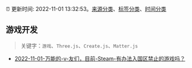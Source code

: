 :alarm_clock: 更新时间: 2022-11-01 13:32:53。[来源分类](../README.md)、[标签分类](../TAGS.md)、[时间分类](../TIMELINE.md)

## 游戏开发


> 关键字：`游戏`、`Three.js`、`Create.js`、`Matter.js`



- [2022-11-01-万能的-v-友们，目前-Steam-有办法入国区禁止的游戏吗？](https://www.v2ex.com/t/891886) 